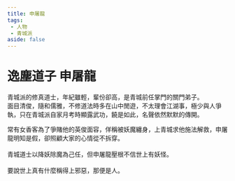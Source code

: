 ```yaml
---
title: 申屠龍
tags:
 - 人物
 - 青城派
aside: false
---
```


# 逸塵道子 申屠龍

青城派的修真道士，年紀雖輕，輩份卻高，是青城前任掌門的關門弟子。  
面目清俊，隨和儒雅，不修道法時多在山中閒遊，不太理會江湖事，極少與人爭執，只在青城派自家月考時顯露武功，饒是如此，名聲依然默默的傳開。

<Tabs>
  <Tab title="列傳一">
	常有女香客為了爭賭他的英俊面容，佯稱被妖魔纏身，上青城求他施法解救，申屠龍明知是假，卻照顧大家的心情從不拆穿。<br><br>
	青城道士以降妖除魔為己任，但申屠龍壓根不信世上有妖怪。<br><br>
	要說世上真有什麼稱得上邪惡，那便是人。
  </Tab>
</Tabs>